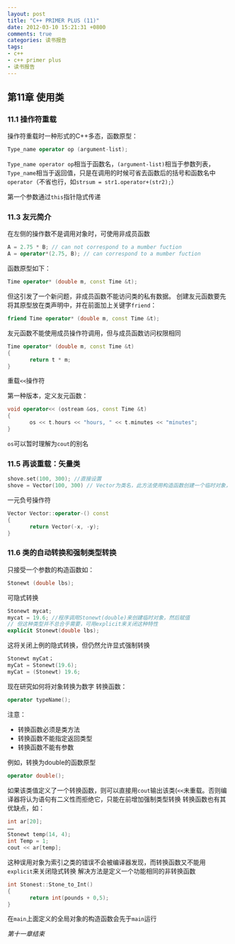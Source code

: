 ```yaml
---
layout: post
title: "C++ PRIMER PLUS (11)"
date: 2012-03-10 15:21:31 +0800
comments: true
categories: 读书报告
tags:
- c++
- c++ primer plus
- 读书报告
---
```

## 第11章 使用类
### 11.1 操作符重载
操作符重载时一种形式的C++多态，函数原型：
```cpp
Type_name operator op (argument-list);
```
`Type_name operator op`相当于函数名，`(argument-list)`相当于参数列表，`Type_name`相当于返回值，只是在调用的时候可省去函数后的括号和函数名中`operator`（不省也行，如`strsum = str1.operator+(str2);`）

第一个参数通过`this`指针隐式传递
### 11.3 友元简介
在左侧的操作数不是调用对象时，可使用非成员函数
```cpp
A = 2.75 * B; // can not correspond to a mumber fuction
A = operator*(2.75, B); // can correspond to a mumber fuction
```
函数原型如下：
```cpp
Time operator* (double m, const Time &t);
```
但这引发了一个新问题，非成员函数不能访问类的私有数据。
创建友元函数要先将其原型放在类声明中，并在前面加上关键字`friend`：
```cpp
friend Time operator* (double m, const Time &t);
```
友元函数不能使用成员操作符调用，但与成员函数访问权限相同
```cpp
Time operator* (double m, const Time &t)
{
       return t * m;
}
```
重载`<<`操作符

第一种版本，定义友元函数：
```cpp
void operator<< (ostream &os, const Time &t)
{
       os << t.hours << "hours, " << t.minutes << "minutes";
}
```
`os`可以暂时理解为`cout`的别名
### 11.5 再谈重载：矢量类
```cpp
shove.set(100, 300); //直接设置
shove = Vector(100, 300) // Vector为类名，此方法使用构造函数创建一个临时对象，让后赋给shove
```
一元负号操作符
```cpp
Vector Vector::operator-() const
{
       return Vector(-x, -y);
}
```
### 11.6 类的自动转换和强制类型转换
只接受一个参数的构造函数如：
```cpp
Stonewt (double lbs);
```
可隐式转换
```cpp
Stonewt mycat;
mycat = 19.6; //程序调用Stonewt(double)来创建临时对象，然后赋值
// 但这种类型并不总合乎需要，可用explicit来关闭这种特性
explicit Stonewt(double lbs);
```
这将关闭上例的隐式转换，但仍然允许显式强制转换
```cpp
Stonewt myCat；
myCat = Stonewt(19.6);
myCat = (Stonewt) 19.6;
```
现在研究如何将对象转换为数字
转换函数：
```cpp
operator typeName();
```
注意：
- 转换函数必须是类方法
- 转换函数不能指定返回类型
- 转换函数不能有参数

例如，转换为double的函数原型
```cpp
operator double();
```
如果该类值定义了一个转换函数，则可以直接用`cout`输出该类(`<<`未重载。否则编译器将认为语句有二义性而拒绝它，只能在前增加强制类型转换
转换函数也有其优缺点，如：
```cpp
int ar[20];
……
Stonewt temp(14, 4);
int Temp = 1;
cout << ar[temp];
```
这种误用对象为索引之类的错误不会被编译器发现，而转换函数又不能用`explicit`来关闭隐式转换
解决方法是定义一个功能相同的非转换函数
```cpp
int Stonest::Stone_to_Int()
{
       return int(pounds + 0,5);
}
```
在`main`上面定义的全局对象的构造函数会先于`main`运行

*第十一章结束*